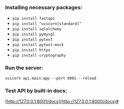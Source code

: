 ### Installing necessary packages:  
* `pip install fastapi`
* `pip install "uvicorn[standard]"`  
* `pip install sqlalchemy`  
* `pip install pymysql`
* `pip install pytest`
* `pip install pytest-mock`
* `pip install httpx`
* `pip install cryptography`
### Run the server:
`uvicorn api.main:app --port 8001 --reload`
### Test API by built-in docs:
[http://127.0.0.1:8001/docs](http://127.0.0.1:8000/docs)#    
 
 
